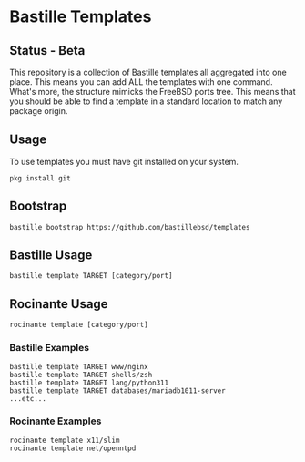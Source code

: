 # Bastille Templates

## Status - Beta
This repository is a collection of Bastille templates all aggregated into one
place. This means you can add ALL the templates with one command. What's more,
the structure mimicks the FreeBSD ports tree. This means that you should be
able to find a template in a standard location to match any package origin.

## Usage
To use templates you must have git installed on your system.
```shell
pkg install git
```

## Bootstrap
```shell
bastille bootstrap https://github.com/bastillebsd/templates
```

## Bastille Usage
```shell
bastille template TARGET [category/port]
```

## Rocinante Usage
```shell
rocinante template [category/port]
```

### Bastille Examples
```shell
bastille template TARGET www/nginx
bastille template TARGET shells/zsh
bastille template TARGET lang/python311
bastille template TARGET databases/mariadb1011-server
...etc...

```

### Rocinante Examples
```shell
rocinante template x11/slim
rocinante template net/openntpd
```

